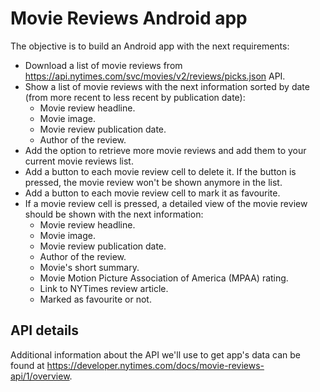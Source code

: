 # Movie Reviews Android app

The objective is to build an Android app with the next requirements:

* Download a list of movie reviews from https://api.nytimes.com/svc/movies/v2/reviews/picks.json API.
* Show a list of movie reviews with the next information sorted by date (from more recent to less recent by publication date):
  * Movie review headline.
  * Movie image.
  * Movie review publication date.
  * Author of the review.
* Add the option to retrieve more movie reviews and add them to your current movie reviews list.
* Add a button to each movie review cell to delete it. If the button is pressed, the movie review won't be shown anymore in the list.
* Add a button to each movie review cell to mark it as favourite.
* If a movie review cell is pressed, a detailed view of the movie review should be shown with the next information:
  * Movie review headline.
  * Movie image.
  * Movie review publication date.
  * Author of the review.
  * Movie's short summary.
  * Movie Motion Picture Association of America (MPAA) rating.
  * Link to NYTimes review article.
  * Marked as favourite or not.
  
## API details
Additional information about the API we'll use to get app's data can be found at https://developer.nytimes.com/docs/movie-reviews-api/1/overview.